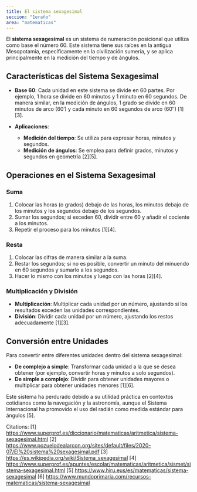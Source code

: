 ```yaml
---
title: El sistema sexagesimal
seccion: "1eraño"
area: "matematicas"
---
```



El **sistema sexagesimal** es un sistema de numeración posicional que utiliza como base el número 60. Este sistema tiene sus raíces en la antigua Mesopotamia, específicamente en la civilización sumeria, y se aplica principalmente en la medición del tiempo y de ángulos.

## Características del Sistema Sexagesimal

- **Base 60**: Cada unidad en este sistema se divide en 60 partes. Por ejemplo, 1 hora se divide en 60 minutos y 1 minuto en 60 segundos. De manera similar, en la medición de ángulos, 1 grado se divide en 60 minutos de arco (60′) y cada minuto en 60 segundos de arco (60″) [1][3].

- **Aplicaciones**:
  - **Medición del tiempo**: Se utiliza para expresar horas, minutos y segundos.
  - **Medición de ángulos**: Se emplea para definir grados, minutos y segundos en geometría [2][5].

## Operaciones en el Sistema Sexagesimal

### Suma
1. Colocar las horas (o grados) debajo de las horas, los minutos debajo de los minutos y los segundos debajo de los segundos.
2. Sumar los segundos; si exceden 60, dividir entre 60 y añadir el cociente a los minutos.
3. Repetir el proceso para los minutos [1][4].

### Resta
1. Colocar las cifras de manera similar a la suma.
2. Restar los segundos; si no es posible, convertir un minuto del minuendo en 60 segundos y sumarlo a los segundos.
3. Hacer lo mismo con los minutos y luego con las horas [2][4].

### Multiplicación y División
- **Multiplicación**: Multiplicar cada unidad por un número, ajustando si los resultados exceden las unidades correspondientes.
- **División**: Dividir cada unidad por un número, ajustando los restos adecuadamente [1][3].

## Conversión entre Unidades

Para convertir entre diferentes unidades dentro del sistema sexagesimal:
- **De complejo a simple**: Transformar cada unidad a la que se desea obtener (por ejemplo, convertir horas y minutos a solo segundos).
- **De simple a complejo**: Dividir para obtener unidades mayores o multiplicar para obtener unidades menores [1][6].

Este sistema ha perdurado debido a su utilidad práctica en contextos cotidianos como la navegación y la astronomía, aunque el Sistema Internacional ha promovido el uso del radián como medida estándar para ángulos [5].

Citations:
[1] https://www.superprof.es/diccionario/matematicas/aritmetica/sistema-sexagesimal.html
[2] https://www.pozuelodealarcon.org/sites/default/files/2020-07/El%20sistema%20sexagesimal.pdf
[3] https://es.wikipedia.org/wiki/Sistema_sexagesimal
[4] https://www.superprof.es/apuntes/escolar/matematicas/aritmetica/sismet/sistema-sexagesimal.html
[5] https://www.hiru.eus/es/matematicas/sistema-sexagesimal
[6] https://www.mundoprimaria.com/recursos-matematicas/sistema-sexagesimal